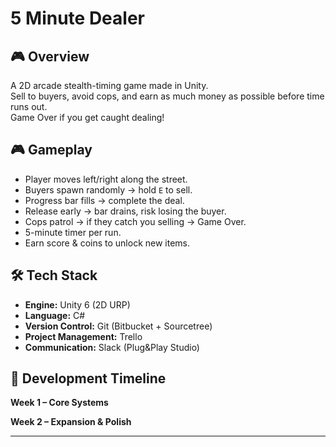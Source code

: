 # 5 Minute Dealer  

## 🎮 Overview  
A 2D arcade stealth-timing game made in Unity.  
Sell to buyers, avoid cops, and earn as much money as possible before time runs out.  
Game Over if you get caught dealing!

## 🎮 Gameplay
- Player moves left/right along the street.
- Buyers spawn randomly → hold `E` to sell.
- Progress bar fills → complete the deal.
- Release early → bar drains, risk losing the buyer.
- Cops patrol → if they catch you selling → Game Over.
- 5-minute timer per run.
- Earn score & coins to unlock new items.

## 🛠 Tech Stack  
- **Engine:** Unity 6 (2D URP)  
- **Language:** C#  
- **Version Control:** Git (Bitbucket + Sourcetree)  
- **Project Management:** Trello 
- **Communication:** Slack (Plug&Play Studio)  

## 🚀 Development Timeline  
**Week 1 – Core Systems**   

**Week 2 – Expansion & Polish**  

---
